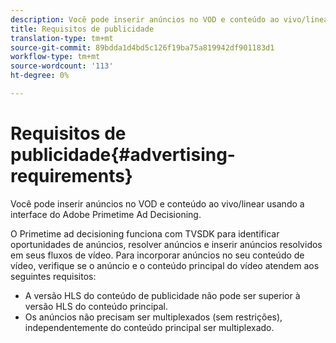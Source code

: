 ```yaml
---
description: Você pode inserir anúncios no VOD e conteúdo ao vivo/linear usando a interface do Adobe Primetime Ad Decisioning.
title: Requisitos de publicidade
translation-type: tm+mt
source-git-commit: 89bdda1d4bd5c126f19ba75a819942df901183d1
workflow-type: tm+mt
source-wordcount: '113'
ht-degree: 0%

---
```



# Requisitos de publicidade{#advertising-requirements}

Você pode inserir anúncios no VOD e conteúdo ao vivo/linear usando a interface do Adobe Primetime Ad Decisioning.

<!--<a id="section_4889E0ED7A4241D98E61AD6C846B84B6"></a>-->

O Primetime ad decisioning funciona com TVSDK para identificar oportunidades de anúncios, resolver anúncios e inserir anúncios resolvidos em seus fluxos de vídeo.
Para incorporar anúncios no seu conteúdo de vídeo, verifique se o anúncio e o conteúdo principal do vídeo atendem aos seguintes requisitos:

* A versão HLS do conteúdo de publicidade não pode ser superior à versão HLS do conteúdo principal.
* Os anúncios não precisam ser multiplexados (sem restrições), independentemente do conteúdo principal ser multiplexado.

